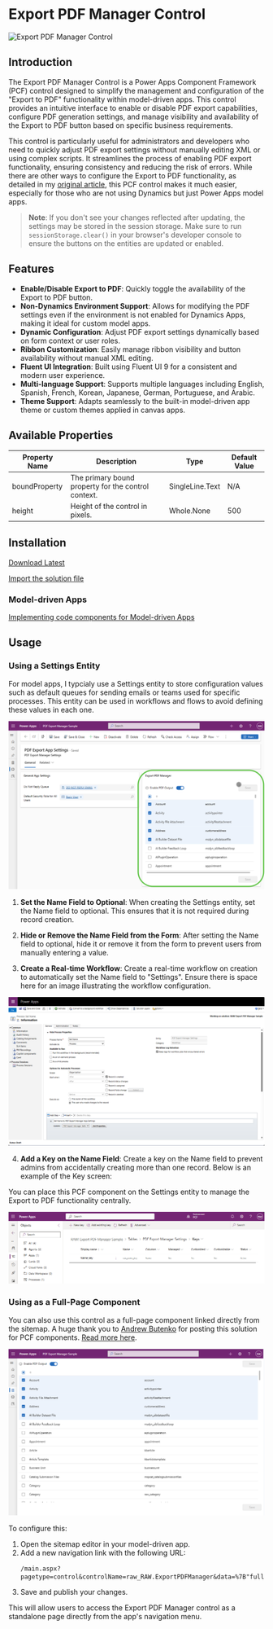# Export PDF Manager Control

![Export PDF Manager Control](<images/Export PDF Manager.gif>)

## Introduction
The Export PDF Manager Control is a Power Apps Component Framework (PCF) control designed to simplify the management and configuration of the "Export to PDF" functionality within model-driven apps. This control provides an intuitive interface to enable or disable PDF export capabilities, configure PDF generation settings, and manage visibility and availability of the Export to PDF button based on specific business requirements.

This control is particularly useful for administrators and developers who need to quickly adjust PDF export settings without manually editing XML or using complex scripts. It streamlines the process of enabling PDF export functionality, ensuring consistency and reducing the risk of errors. While there are other ways to configure the Export to PDF functionality, as detailed in my [original article](https://www.richardawilson.com/2021/06/enable-export-to-pdf-button-ribbon.html), this PCF control makes it much easier, especially for those who are not using Dynamics but just Power Apps model apps.

> **Note**: If you don't see your changes reflected after updating, the settings may be stored in the session storage. Make sure to run `sessionStorage.clear()` in your browser's developer console to ensure the buttons on the entities are updated or enabled.

## Features
- **Enable/Disable Export to PDF**: Quickly toggle the availability of the Export to PDF button.
- **Non-Dynamics Environment Support**: Allows for modifying the PDF settings even if the environment is not enabled for Dynamics Apps, making it ideal for custom model apps.
- **Dynamic Configuration**: Adjust PDF export settings dynamically based on form context or user roles.
- **Ribbon Customization**: Easily manage ribbon visibility and button availability without manual XML editing.
- **Fluent UI Integration**: Built using Fluent UI 9 for a consistent and modern user experience.
- **Multi-language Support**: Supports multiple languages including English, Spanish, French, Korean, Japanese, German, Portuguese, and Arabic.
- **Theme Support**: Adapts seamlessly to the built-in model-driven app theme or custom themes applied in canvas apps.


## Available Properties

| Property Name  | Description                                                | Type            | Default Value |
|----------------|------------------------------------------------------------|-----------------|---------------|
| boundProperty  | The primary bound property for the control context.        | SingleLine.Text | N/A           |
| height         | Height of the control in pixels.                           | Whole.None      | 500           |

## Installation

[Download Latest](https://github.com/rwilson504/PCFControls/releases/latest/download/ExportPDFManager_managed.zip)

[Import the solution file](https://learn.microsoft.com/en-us/power-apps/maker/data-platform/import-update-export-solutions)

### Model-driven Apps
[Implementing code components for Model-driven Apps](https://learn.microsoft.com/en-us/power-apps/developer/component-framework/code-components-model-driven-apps#implementing-code-components)

## Usage

### Using a Settings Entity
For model apps, I typcialy use a Settings entity to store configuration values such as default queues for sending emails or teams used for specific processes. This entity can be used in workflows and flows to avoid defining these values in each one.

![use in settings entity](images/2025-04-02_15-21-37.PNG)

1. **Set the Name Field to Optional**: When creating the Settings entity, set the Name field to optional. This ensures that it is not required during record creation.

2. **Hide or Remove the Name Field from the Form**: After setting the Name field to optional, hide it or remove it from the form to prevent users from manually entering a value.

3. **Create a Real-time Workflow**: Create a real-time workflow on creation to automatically set the Name field to "Settings". Ensure there is space here for an image illustrating the workflow configuration.

![real time workflow config](images/2025-03-31_16-12-42.PNG)

4. **Add a Key on the Name Field**: Create a key on the Name field to prevent admins from accidentally creating more than one record. Below is an example of the Key screen:

You can place this PCF component on the Settings entity to manage the Export to PDF functionality centrally.

![key on name field](images/2025-03-31_16-13-13.PNG)

### Using as a Full-Page Component
You can also use this control as a full-page component linked directly from the sitemap. A huge thank you to [Andrew Butenko](https://www.linkedin.com/in/andriibutenko/) for posting this solution for PCF components. [Read more here](https://butenko.pro/2025/03/31/pcf-direct-embedding-of-controls-into-sitemap/).

![full screen mode](images/2025-04-02_15-22-37.PNG)

To configure this:

1. Open the sitemap editor in your model-driven app.
2. Add a new navigation link with the following URL:
   ```
   /main.aspx?pagetype=control&controlName=raw_RAW.ExportPDFManager&data=%7B"fullPage"%3A"true"%7D
   ```
3. Save and publish your changes.

This will allow users to access the Export PDF Manager control as a standalone page directly from the app's navigation menu.
